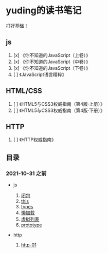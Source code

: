 # yuding的读书笔记

打好基础！

## js

1. [x] 《你不知道的JavaScript（上卷）》
2. [x] 《你不知道的JavaScript（中卷）》
3. [x] 《你不知道的JavaScript（下卷）》
4. [ ] 《JavaScript语言精粹》

## HTML/CSS

1. [ ] 《HTML5与CSS3权威指南（第4版·上册）》
2. [ ] 《HTML5与CSS3权威指南（第4版·下册）》

## HTTP

1. [ ] 《HTTP权威指南》

## 目录

### 2021-10-31 之前
- js
  1. [闭包](./js/闭包.md)
  2. [this](./js/this.md)
  3. [types](./js/types.md)
  4. [懒加载](./js/懒加载.md)
  5. [虚拟列表](./js/virtual-list.md)
  6. [prototype](./js/prototype.md)

- http
  1. [http-01](./http/http-01.md)

